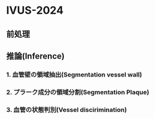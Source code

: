 # IVUS-2024

## 前処理

## 推論(Inference)
### 1. 血管壁の領域抽出(Segmentation vessel wall)

### 2. プラーク成分の領域分割(Segmentation Plaque)

### 3. 血管の状態判別(Vessel discirimination)
